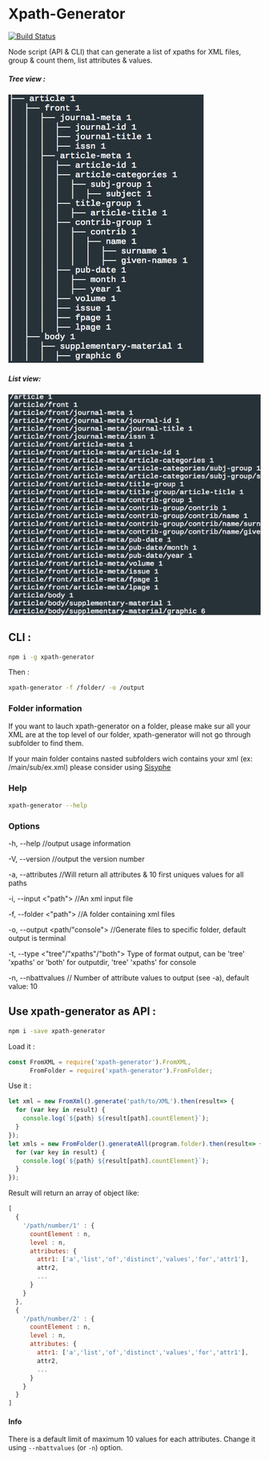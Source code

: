 Xpath-Generator
=====

[![Build Status](https://travis-ci.org/Inist-CNRS/xpath-generator.svg?branch=master)](https://travis-ci.org/Inist-CNRS/xpath-generator)

Node script (API & CLI) that can generate a list of xpaths for XML files, group & count them, list attributes & values.

##### Tree view :
![Xpath-Tree](https://raw.githubusercontent.com/inist-CNRS/xpath-generator/master/xpath-tree-console.png)

##### List view:
![Xpath-List](https://raw.githubusercontent.com/inist-CNRS/xpath-generator/master/xpath-xpaths.png)

## CLI :
```sh
npm i -g xpath-generator
```

Then : 
```sh
xpath-generator -f /folder/ -o /output
```

### Folder information

If you want to lauch xpath-generator on a folder, please make sur all your XML are at the top level of our folder, xpath-generator will not go through subfolder to find them.

If your main folder contains nasted subfolders wich contains your xml (ex: /main/sub/ex.xml) please consider using 
[Sisyphe](https://github.com/istex/sisyphe)

### Help
```sh
xpath-generator --help
```

### Options

  -h, --help                     //output usage information
  
  -V, --version                  //output the version number
  
  -a, --attributes               //Will return all attributes & 10 first uniques values for all paths
  
  -i, --input <"path">             //An xml input file
  
  -f, --folder <"path">            //A folder containing xml files
  
  -o, --output <path/"console">            //Generate files to specific folder, default output is terminal
  
  -t, --type <"tree"/"xpaths"/"both">  Type of format output, can be 'tree' 'xpaths' or 'both' for outputdir, 'tree' 'xpaths' for console

  -n, --nbattvalues <n>            // Number of attribute values to output (see -a), default value: 10


## Use xpath-generator as API :

```sh
npm i -save xpath-generator
```

Load it :

```js
const FromXML = require('xpath-generator').FromXML,
      FromFolder = require('xpath-generator').FromFolder;
```

Use it :
```js
let xml = new FromXml().generate('path/to/XML').then(result=> {
  for (var key in result) {
    console.log(`${path} ${result[path].countElement}`);
  }
});
let xmls = new FromFolder().generateAll(program.folder).then(result=> {
  for (var key in result) {
    console.log(`${path} ${result[path].countElement}`);
  }
});
```

Result will return an array of object like: 

```js
[
  {
    '/path/number/1' : {
      countElement : n,
      level : n,
      attributes: {
        attr1: ['a','list','of','distinct','values','for','attr1'],
        attr2,
        ...
      }
    }
  },
  {
    '/path/number/2' : {
      countElement : n,
      level : n,
      attributes: {
        attr1: ['a','list','of','distinct','values','for','attr1'],
        attr2,
        ...
      }
    }
  }
]
```

#### Info
There is a default limit of maximum 10 values for each attributes.
Change it using `--nbattvalues` (or `-n`) option.

